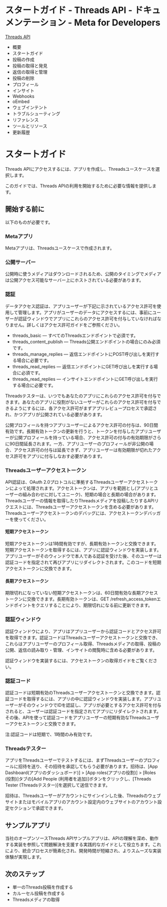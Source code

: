 # スタートガイド - Threads API - ドキュメンテーション - Meta for Developers

[Threads API](/docs/threads)
- 概要
- スタートガイド
- 投稿の作成
- 投稿の取得と発見
- 返信の取得と管理
- 投稿の削除
- プロフィール
- インサイト
- Webhooks
- oEmbed
- ウェブインテント
- トラブルシューティング
- リファレンス
- ツールとリソース
- 更新履歴


# スタートガイド


Threads APIにアクセスするには、アプリを作成し、Threadsユースケースを選択します。


このガイドでは、Threads APIの利用を開始するために必要な情報を提供します。


## 開始する前に


以下のものが必要です。


### Metaアプリ


Metaアプリは、Threadsユースケースで作成されます。


### 公開サーバー


公開時に使うメディアはダウンロードされるため、公開のタイミングでメディアは公開アクセス可能なサーバー上にホストされている必要があります。


### 認証


データアクセス認証は、アプリユーザーが下記に示されているアクセス許可を使用して管理します。アプリがユーザーのデータにアクセスするには、事前にユーザーが認証ウィンドウでアプリにこれらのアクセス許可を付与していなければなりません。詳しくはアクセス許可ガイドをご参照ください。


- threads_basic — すべてのThreadsエンドポイントで必須です。
- threads_content_publish — Threads公開エンドポイントの場合にのみ必須です。
- threads_manage_replies — 返信エンドポイントにPOST呼び出しを実行する場合に必要です。
- threads_read_replies — 返信エンドポイントにGET呼び出しを実行する場合に必須です。
- threads_read_replies — インサイトエンドポイントにGET呼び出しを実行する場合に必要です。


Threadsテスターは、いつでもあなたのアプリにこれらのアクセス許可を付与できます。あなたのアプリに役割がないユーザーがこれらのアクセス許可を付与できるようにするには、各アクセス許可がまずアプリレビュープロセスで承認され、かつアプリが公開されている必要があります。


公開プロフィールを持つアプリユーザーによるアクセス許可の付与は、90日間有効です。長期有効トークンの更新を行うと、トークンを付与したアプリユーザーが公開プロフィールを持っている場合、アクセス許可の付与の有効期限がさらに90日間延長されます。一方、アプリユーザーのプロフィールが非公開の場合、アクセス許可の付与は延長できず、アプリユーザーは有効期限が切れたアクセス許可をアプリに付与しなおす必要があります。


### Threadsユーザーアクセストークン


API認証は、OAuth 2.0プロトコルに準拠するThreadsユーザーアクセストークンによって処理されます。アクセストークンは、アプリを範囲とし(アプリとユーザーの組み合わせに対してユニーク)、短期の場合と長期の場合があります。Threadsユーザーの情報を取得したりThreadsメディアを投稿したりするAPIリクエストには、Threadsユーザーアクセストークンを含める必要があります。Threadsユーザーアクセストークンのデバッグには、アクセストークンデバッガーを使ってください。


#### 短期アクセストークン


短期アクセストークンは1時間有効ですが、長期有効トークンと交換できます。短期アクセストークンを取得するには、アプリに認証ウィンドウを実装します。アプリユーザーがそのウィンドウで本人である認証を受けた後、そのユーザーは認証コードを指定されて再びアプリにリダイレクトされます。このコードを短期アクセストークンに交換できます。


#### 長期アクセストークン


期限切れになっていない短期アクセストークンは、60日間有効な長期アクセストークンに交換できます。長期有効トークンは、GET /refresh_access_tokenエンドポイントをクエリすることにより、期限切れになる前に更新できます。


### 認証ウィンドウ


認証ウィンドウにより、アプリはアプリユーザーから認証コードとアクセス許可を取得できます。認証コードはThreadsユーザーアクセストークンと交換でき、これらはアプリユーザーのプロフィール取得、Threadsメディアの取得、投稿の公開、返信の読み取り・管理、インサイトの閲覧時に含める必要があります。


認証ウィンドウを実装するには、アクセストークンの取得ガイドをご覧ください。


### 認証コード


認証コードは短期有効のThreadsユーザーアクセストークンと交換できます。認証コードを取得するには、アプリの中に認証ウィンドウを実装します。アプリユーザーがそのウィンドウでIDを認証し、アプリが必要とするアクセス許可を付与されると、ユーザーは認証コードを指定されてアプリにリダイレクトされます。その後、APIを使って認証コードをアプリユーザーの短期有効なThreadsユーザーアクセストークンと交換できます。


注:認証コードは短期で、1時間のみ有効です。


### Threadsテスター


アプリをThreadsユーザーでテストするには、まずThreadsユーザーのプロフィールに招待を送り、その招待を承認してもらう必要があります。招待は、[App Dashboard(アプリのダッシュボード)] > [App roles(アプリの役割)] > [Roles (役割)]タブの[Add People (利用者を追加)]ボタンをクリックし、[Threads Tester (Threadsテスター)]を選択して送信できます。


招待は、Threadsユーザーがアカウントにサインインした後、Threadsのウェブサイトまたはモバイルアプリのアカウント設定内のウェブサイトのアカウント設定セクションで承認できます。


## サンプルアプリ


当社のオープンソースThreads APIサンプルアプリは、APIの理解を深め、動作する実装を参照して問題解決を支援する実践的なガイドとして役立ちます。これにより、統合プロセスが簡素化され、開発時間が短縮され、よりスムーズな実装体験が実現します。


## 次のステップ


- 単一のThreads投稿を作成する
- カルーセル投稿を作成する
- Threadsメディアの取得

````````